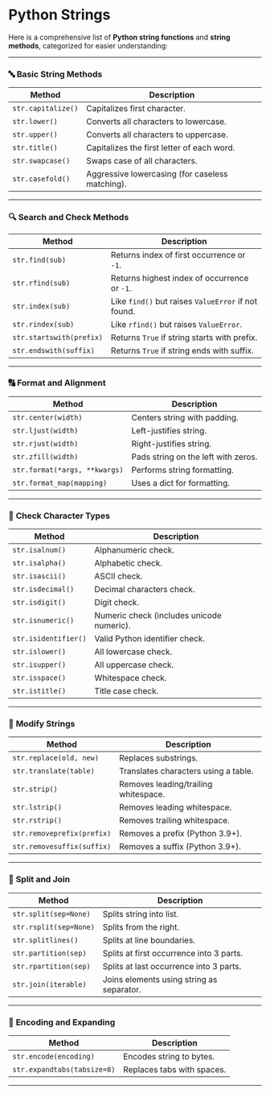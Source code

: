 ﻿# Python Strings

 
Here is a comprehensive list of **Python string functions** and **string methods**, categorized for easier understanding:

---

### 🔤 **Basic String Methods**

| Method             | Description                                     |
| ------------------ | ----------------------------------------------- |
| `str.capitalize()` | Capitalizes first character.                    |
| `str.lower()`      | Converts all characters to lowercase.           |
| `str.upper()`      | Converts all characters to uppercase.           |
| `str.title()`      | Capitalizes the first letter of each word.      |
| `str.swapcase()`   | Swaps case of all characters.                   |
| `str.casefold()`   | Aggressive lowercasing (for caseless matching). |

---

### 🔍 **Search and Check Methods**

| Method                   | Description                                         |
| ------------------------ | --------------------------------------------------- |
| `str.find(sub)`          | Returns index of first occurrence or `-1`.          |
| `str.rfind(sub)`         | Returns highest index of occurrence or `-1`.        |
| `str.index(sub)`         | Like `find()` but raises `ValueError` if not found. |
| `str.rindex(sub)`        | Like `rfind()` but raises `ValueError`.             |
| `str.startswith(prefix)` | Returns `True` if string starts with prefix.        |
| `str.endswith(suffix)`   | Returns `True` if string ends with suffix.          |

---

### 🔠 **Format and Alignment**

| Method                        | Description                         |
| ----------------------------- | ----------------------------------- |
| `str.center(width)`           | Centers string with padding.        |
| `str.ljust(width)`            | Left-justifies string.              |
| `str.rjust(width)`            | Right-justifies string.             |
| `str.zfill(width)`            | Pads string on the left with zeros. |
| `str.format(*args, **kwargs)` | Performs string formatting.         |
| `str.format_map(mapping)`     | Uses a dict for formatting.         |

---

### 🔡 **Check Character Types**

| Method               | Description                               |
| -------------------- | ----------------------------------------- |
| `str.isalnum()`      | Alphanumeric check.                       |
| `str.isalpha()`      | Alphabetic check.                         |
| `str.isascii()`      | ASCII check.                              |
| `str.isdecimal()`    | Decimal characters check.                 |
| `str.isdigit()`      | Digit check.                              |
| `str.isnumeric()`    | Numeric check (includes unicode numeric). |
| `str.isidentifier()` | Valid Python identifier check.            |
| `str.islower()`      | All lowercase check.                      |
| `str.isupper()`      | All uppercase check.                      |
| `str.isspace()`      | Whitespace check.                         |
| `str.istitle()`      | Title case check.                         |

---

### 🧵 **Modify Strings**

| Method                     | Description                          |
| -------------------------- | ------------------------------------ |
| `str.replace(old, new)`    | Replaces substrings.                 |
| `str.translate(table)`     | Translates characters using a table. |
| `str.strip()`              | Removes leading/trailing whitespace. |
| `str.lstrip()`             | Removes leading whitespace.          |
| `str.rstrip()`             | Removes trailing whitespace.         |
| `str.removeprefix(prefix)` | Removes a prefix (Python 3.9+).      |
| `str.removesuffix(suffix)` | Removes a suffix (Python 3.9+).      |

---

### 📐 **Split and Join**

| Method                 | Description                               |
| ---------------------- | ----------------------------------------- |
| `str.split(sep=None)`  | Splits string into list.                  |
| `str.rsplit(sep=None)` | Splits from the right.                    |
| `str.splitlines()`     | Splits at line boundaries.                |
| `str.partition(sep)`   | Splits at first occurrence into 3 parts.  |
| `str.rpartition(sep)`  | Splits at last occurrence into 3 parts.   |
| `str.join(iterable)`   | Joins elements using string as separator. |

---

### 🔄 **Encoding and Expanding**

| Method                      | Description                |
| --------------------------- | -------------------------- |
| `str.encode(encoding)`      | Encodes string to bytes.   |
| `str.expandtabs(tabsize=8)` | Replaces tabs with spaces. |

---

